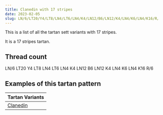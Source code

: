 ```yaml
---
title: Clanedin with 17 stripes
date: 2023-02-05
slug: LN/6/LT20/Y4/LT8/LN4/LT6/LN4/K4/LN12/B6/LN12/K4/LN4/K6/LN4/K16/R/6
---
```

This is a list of all the tartan sett variants with 17 stripes.

It is a 17 stripes tartan.


## Thread count
LN/6 LT20 Y4 LT8 LN4 LT6 LN4 K4 LN12 B6 LN12 K4 LN4 K6 LN4 K16 R/6

## Examples of this tartan pattern

| Tartan Variants |
|---------------|
| [Clanedin](/variants/ln/6/lt20/y4/lt8/ln4/lt6/ln4/k4/ln12/b6/ln12/k4/ln4/k6/ln4/k16/r/6-b304080-k000000-lne0e0e0-lt806050-rc00000-yf0c000)||
